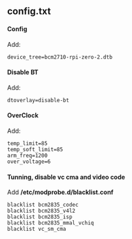 

## config.txt

#### Config

Add:

```
device_tree=bcm2710-rpi-zero-2.dtb
```

#### Disable BT

Add:

```
dtoverlay=disable-bt
```

#### OverClock

Add:

```
temp_limit=85
temp_soft_limit=85
arm_freq=1200
over_voltage=6
```

#### Tunning, disable vc cma and video code

Add **/etc/modprobe.d/blacklist.conf**

```
blacklist bcm2835_codec
blacklist bcm2835_v4l2
blacklist bcm2835_isp
blacklist bcm2835_mmal_vchiq
blacklist vc_sm_cma
```
